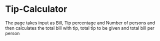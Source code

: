 # Tip-Calculator
The page takes input as Bill, Tip percentage and Number of persons and then calculates the total bill with tip, total tip to be given and total bill per person
